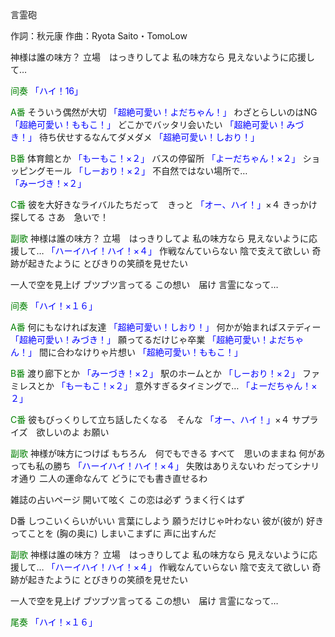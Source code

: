 言霊砲

作詞：秋元康
作曲：Ryota Saito・TomoLow

神様は誰の味方？
立場　はっきりしてよ
私の味方なら
見えないように応援して…

<font color=green>间奏</font>
<font color=blue>「ハイ！16」</font>

<font color=green>A番</font>
そういう偶然が大切 <font color=blue>「超絶可愛い！よだちゃん！」</font> 
わざとらしいのはNG <font color=blue>「超絶可愛い！ももこ！」</font> 
どこかでバッタリ会いたい <font color=blue>「超絶可愛い！みづき！」</font> 
待ち伏せするなんてダメダメ <font color=blue>「超絶可愛い！しおり！」</font> 

<font color=green>B番</font>
体育館とか <font color=blue>「もーもこ！×２」</font>
バスの停留所 <font color=blue>「よーだちゃん！×２」</font>
ショッピングモール <font color=blue>「しーおり！×２」</font>
不自然ではない場所で… <font color=blue>「みーづき！×２」</font>

<font color=green>C番</font>
彼を大好きなライバルたちだって　きっと <font color=blue>「オー、ハイ！」</font>×４ 
きっかけ探してる
さあ　急いで！

<font color=green>副歌</font>
神様は誰の味方？
立場　はっきりしてよ
私の味方なら
見えないように応援して… <font color=blue>「ハーイハイ！ハイ！×４」</font> 
作戦なんていらない
陰で支えて欲しい
奇跡が起きたように
とびきりの笑顔を見せたい

一人で空を見上げ
ブツブツ言ってる
この想い　届け
言霊になって…

<font color=green>间奏</font>
<font color=blue>「ハイ！×１６」</font> 

<font color=green>A番</font>
何にもなければ友達 <font color=blue>「超絶可愛い！しおり！」</font>
何かが始まればステディー <font color=blue>「超絶可愛い！みづき！」</font>
願ってるだけじゃ卒業 <font color=blue>「超絶可愛い！よだちゃん！」</font>
間に合わなけりゃ片想い <font color=blue>「超絶可愛い！ももこ！」</font>

<font color=green>B番</font>
渡り廊下とか <font color=blue>「みーづき！×２」</font>
駅のホームとか <font color=blue>「しーおり！×２」</font>
ファミレスとか <font color=blue>「もーもこ！×２」</font>
意外すぎるタイミングで… <font color=blue>「よーだちゃん！×２」</font>

<font color=green>C番</font>
彼もびっくりして立ち話したくなる　そんな <font color=blue>「オー、ハイ！」</font>×４
サプライズ　欲しいのよ
お願い

<font color=green>副歌</font>
神様が味方につけば
もちろん　何でもできる
すべて　思いのままね
何があっても私の勝ち <font color=blue>「ハーイハイ！ハイ！×４」</font> 
失敗はありえないわ
だってシナリオ通り
二人の運命なんて
どうにでも書き直せるわ

雑誌の占いページ
開いて呟く
この恋は必ず
うまく行くはず

D番
しつこいくらいがいい
言葉にしよう
願うだけじゃ叶わない
彼が(彼が)
好きってことを
(胸の奥に)
しまいこまずに
声に出すんだ

<font color=green>副歌</font>
神様は誰の味方？
立場　はっきりしてよ
私の味方なら
見えないように応援して… <font color=blue>「ハーイハイ！ハイ！×４」</font> 
作戦なんていらない
陰で支えて欲しい
奇跡が起きたように
とびきりの笑顔を見せたい

一人で空を見上げ
ブツブツ言ってる
この想い　届け
言霊になって…

<font color=green>尾奏</font>
<font color=blue>「ハイ！×１６」</font> 
